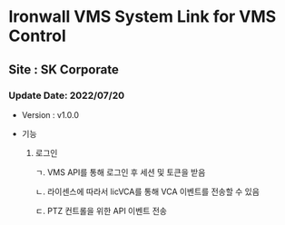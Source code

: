 # Ironwall VMS System Link for VMS Control

## Site : SK Corporate

### Update Date: 2022/07/20
* Version : v1.0.0

* 기능

    1) 로그인

        ㄱ. VMS API를 통해 로그인 후 세션 및 토큰을 받음

        ㄴ. 라이센스에 따라서 licVCA를 통해 VCA 이벤트를 전송할 수 있음

        ㄷ. PTZ 컨트롤을 위한 API 이벤트 전송
